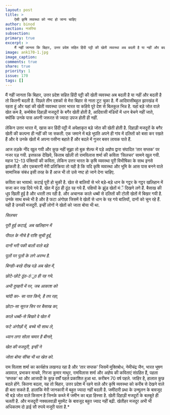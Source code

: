 ```yaml
---
layout: post
title: >
    ऐसी कृषि व्यवस्था को नष्ट हो जाना चाहिए
author: binod
section: नजरिया
subsection:
primary: true
excerpt: >
    मैं नहीं जानता कि बिहार, उत्तर प्रदेश सहित हिंदी पट्टी की खेती व्यवस्था अब बदली है या नहीं और बदली है तो कितनी बदली है. पिछले तीन दशकों से मेरा बिहार से नाता टूट चुका है. मैं आदिवासीबहुल झारखंड में रहता हूं और यहां की खेती व्यवस्था उत्तर भारत या कहिये पूरे देश से बिलकुल भिन्न है.
image: ank170-1.jpg
image_caption: 
comments: true
share: true
priority: 1
issue: 170
tags: []
---
```


मैं नहीं जानता कि बिहार, उत्तर प्रदेश सहित हिंदी पट्टी की खेती व्यवस्था अब बदली है या नहीं और बदली है तो कितनी बदली है. पिछले तीन दशकों से मेरा बिहार से नाता टूट चुका है. मैं आदिवासीबहुल झारखंड में रहता हूं और यहां की खेती व्यवस्था उत्तर भारत या कहिये पूरे देश से बिलकुल भिन्न है. यहां बड़े जोत वाले खेत कम है, कमोबेस दिहाड़ी मजदूरों के बगैर खेती होती है, आदिवासी मंडियों में धान बेचने नहीं जाते, क्योंकि उनके पास अपनी जरूरत से ज्यादा उपज होती ही नहीं.

लेकिन उत्तर भारत में, खास कर हिंदी पट्टी में अपेक्षाकृत बड़े जोत की खेती होती है. दिहाड़ी मजदूरों के बगैर खेती की कल्पना ही नहीं की जा सकती. एक जमाने में बड़े भूपति अपने ही गांव में दलितों को बसा कर रखते हैं और वे उनके खेतों में अपना पसीना बहाते हैं और बदले में गुजर बसर लायक पाते हैं.

आज तड़के नींद खुल गयी और कुछ नहीं सूझा तो बुक शेल्फ में पड़े अज्ञेय द्वारा संपादित ‘तार सप्तक’ पर नजर पड़ गयी. इत्तफाक देखिये, किताब खोली तो रामविलास शर्मा की कविता ‘सिलचर’ सामने खुल गयी. महज 12-13 पंक्तियों की कविता, लेकिन उत्तर भारत के कृषि व्यवस्था पूरी विभीषिका के साथ इनसे झांकती है. और एकबारगी मेरी प्रतिक्रिया तो यही है कि यदि कृषि व्यवस्था और भूमि के आस पास बनने वाले सामाजिक संबंध इसी तरह के हैं आज भी तो उसे नष्ट हो जाने देना चाहिए.

कविता का भावार्थ: कटाई पूरी हो चुकी है. खेत से बालियों से भरे बड़े-बड़े धान के गट्ठर के गट्ठर खलिहान में सजा कर रख दिये गये हैं. खेत में ठूंठ ही ठूंठ रह गये हैं. पक्षियों के झुंड खेतों मंें दिखने लगे हैं. बैसाख की धूप खिली हुई है और धरती तप रही है. और अचानक काले धब्बों से दलितों की टोली खेतों में बिखर गयी है. उनके साथ बच्चे भी है और है फटा अंगोछा जिसमें वे खेतों से धान के रह गये बालियों, दानों को चुन रहे हैं. यही है उनकी मजदूरी. इन्हीं लोगों ने खेतों को जाता बोया भी था.

*सिलचर*

*पूरी हुई कटाई, अब खलिहान में*

*पीपल के नीचे है राशि सुची हुई,*

*दानों भरी पकी बालों वाले बड़े*

*पूलों पर पूलों के लगे अरम्भ है.*

*बिगही-बरहे दीख पड़े अब खेत में,*

*छोटे-छोटे ठूंठ-ठंूठ ही रह गये.*

*अभी दुपहरी में पर, जब आकाश को*

*चांदी का- सा पात किये, है तप रहा,*

*छोटा-सा सूरज सिर पर बैसाख का,*

*काले धब्बों-से बिखरे वे खेत में*

*फटे अंगोछों में, बच्चे भी साथ ले,*

*ध्यान लगा सोला चमार है बीनते,*

*खेत की मजदूरी, इन्हीं ने*

*जोता बोया सींचा भी था खेत को.*

राम विलाश शर्मा का कार्यक्षेत्र लखनउ रहा है और ‘तार सप्तक’ जिसमें मुक्तिबोध, नेमीचंद्र जैन, भारत भूषण अग्रवाल, प्रभाकर माचवे, गिरजा कुमार माथुर, रामविलास शर्मा और अज्ञेय की कविताएं संग्रहित हैं, पहला ‘सप्तक’ था और आजादी के कुछ वर्षों पहले प्रकाशित हुआ था. करीबन 70 वर्ष पहले. जाहिर है, हालात कुछ बदले होंगे. कितना बदला, यह तो बिहार, उत्तर प्रदेश में रहने वाले और कृषि व्यवस्था को करीब से देखने वाले ही बता सकते हैं. हालांकि मेरी जानकारी में बहुत ज्यादा नहीं बदली है. जमींदारी प्रथा के उन्मूलन के बावजूद भी बड़े जोत वाले किसान है जिनके कब्जे में जमीन का बड़ा हिस्सा है. खेती दिहाड़ी मजदूरों के बलबूते ही चलती है. और मजदूरी नक्सलवाड़ी मूवमेंट के बावजूद बहुत ज्याद नहीं बढ़ी. खेतीहर मजदूर अभी भी अधिकतम दो ढ़ाई सौ रुपये मजूरी पाता है.*